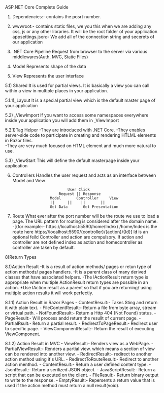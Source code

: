 ASP.NET Core Complete Guide


1) Dependencies:- contains the posrt number.
2) wwwroot:- contains static files, we you this when we are adding any css, js or any other libraries. It will be the  root folder of your application.
appsettings.json:- We add all of the connection string and secerets of our application


3) .NET Core Pipeline
Request from browser to the server  via various middlewares(Auth, MVC, Static Files)


4) Model
Represents shape of the  data


5) View
Represents the user interface

5.1) Shared
It is used for partial views. It is  basically a view you can call within a view in multiple places in your application.

5.1.1)_Layout
It is  a special partial view which is the  default master page of your application

5.2) _ViewImport
If you want to access some namespaces everywhere inside your application you will add them in _ViewImport

5.2.1)Tag Helper
	-They are introduced with .NET Core.
	-They enables server-side code to participate in creating and rendering HTLML elements in Razor files.	
	-They are very much focused on HTML element and much more natural to use.


5.3) _ViewStart
This will define the default masterpage inside your application


6) Controllers
Handles the  user request and acts as an interface between Model and View



								User Click
							Request || Response
						Model	    Controller	   View
 						||	    ||    ||	   ||
  						Get Data	   Get Presentation



7) Route
What ever after the  port number  will be the route we use to load a page.
The URL pattern for routing is considered after the domain name.
-[(for example:- https://localhost:5590/home/Index) /home/Index is the route here
		     https://localhost:5590/{controller}/{action}/{Id}]
Id is  an optional feild Controller and action are compulsory. If action and controller are not defined index as action and homecontroller as  controller are taken by default.

8)Return Types

8.1)Action Result
	-It is a result of action methods/ pages or retun type of action methods/ pages handlers.
	-It is a parent class of many derived classes that have associated helpers.
	-The IActionResult return type is appropriate when multiple ActionResult return types are possible in an action.
*Use IAction result as a parent so that if you are returning/ using multiple action results it will work perfectly.

8.1.1) Action Result in Razor Pages
	- ContentResult:- Takes Sting and return it with plain text.
	- FileContentResult:- Return a file from byte array, stream or virtual path.
	- NotFoundResult:- Return a Http 404 (Not Found) status.
	- PageResult:- Will process andd return the resullt of current page.
	- PartialRsult:- Return a partial result.
	- RedirectToPageResult:- Redirect user to specific page.
	- ViewComponentResult:- Return the result of executing ViewComponent.

8.1.2) Action Result in MVC
	- ViewResult:- Renders view as a WebPage.
	- PartialViewResult:- Renders a partial view. which means a section of view can be rendered into another view.
	- RedirectResult:- redirect to another action method using it's URL.
	- RedirectToRouteResult:- Redirect to another action menthod.
	- ContentResult:- Return a user defined content type.
	- JsonResult:- Return a serilized JSON object.
	- JavaScriptResult:- Return a script that can be executed on the client.
	- FileResult:- Return binary output to write to the response.
	- EmptyResult:- Repersents a return value that is used if the action method must return a null result(void).
